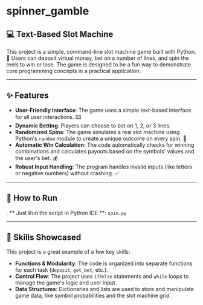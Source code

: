# spinner_gamble

## 💻 Text-Based Slot Machine

This project is a simple, command-line slot machine game built with Python. 🎰 Users can deposit virtual money, bet on a number of lines, and spin the reels to win or lose. The game is designed to be a fun way to demonstrate core programming concepts in a practical application.

---

## ✨ Features

* **User-Friendly Interface**: The game uses a simple text-based interface for all user interactions. ⌨️
* **Dynamic Betting**: Players can choose to bet on 1, 2, or 3 lines.
* **Randomized Spins**: The game simulates a real slot machine using Python's `random` module to create a unique outcome on every spin. 🎲
* **Automatic Win Calculation**: The code automatically checks for winning combinations and calculates payouts based on the symbols' values and the user's bet. 💰
* **Robust Input Handling**: The program handles invalid inputs (like letters or negative numbers) without crashing. ✅

---

## 🔧 How to Run


.  ** Just Run the script in Python IDE **: `spin.py`

---

## 🚀 Skills Showcased

This project is a great example of a few key skills:

* **Functions & Modularity**: The code is organized into separate functions for each task (`deposit`, `get_bet`, etc.).
* **Control Flow**: The project uses `if`/`else` statements and `while` loops to manage the game's logic and user input.
* **Data Structures**: Dictionaries and lists are used to store and manipulate game data, like symbol probabilities and the slot machine grid.
